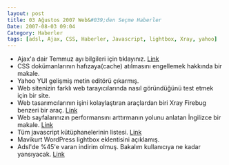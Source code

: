```yaml
---
layout: post
title: 03 Ağustos 2007 Web&#039;den Seçme Haberler
Date: 2007-08-03 09:04
Category: Haberler
tags: [adsl, Ajax, CSS, Haberler, Javascript, lightbox, Xray, yahoo]
---
```


-   Ajax'a dair Temmuz ayı bilgileri için tıklayınız. [Link][]
-   CSS dokümanlarının hafızaya(cache) atılmasını engellemek hakkında
    bir makale.
-   Yahoo YUI gelişmiş metin editörü çıkarmış.
-   Web sitenizin farklı web tarayıcılarında nasıl göründüğünü test
    etmek için bir site.
-   Web tasarımcılarının işini kolaylaştıran araçlardan biri Xray
    Firebug benzeri bir araç. [Link][4]
-   Web sayfalarınızın performansını arttırmanın yolunu anlatan
    İngilizce bir makale. [Link][5]
-   Tüm javascript kütüphanelerinin listesi. [Link][6]
-   Mavikurt WordPress lightbox eklentisini açıklamış. 
-   Adsl'de %45'e varan indirim olmuş. Bakalım kullanıcıya ne kadar
    yansıyacak. [Link][8]


  [Link]: http://ajaxian.com/archives/monthly-ajaxian-roundup-for-july-2007-iphone-and-the-plugin-wars
    "Ajax Temmuz Raporu"
  [4]: http://westciv.com/xray/ "Xray"
  [5]: http://hasin.wordpress.com/2007/08/01/performance-tips-for-web-applications/
    "Link"
  [6]: http://javascriptlibraries.com/ "javascript"
  [8]: http://www.milliyet.com.tr/2007/08/02/son/soneko26.asp "ADSL"
